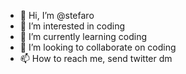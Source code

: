 - 👋 Hi, I’m @stefaro
- 👀 I’m interested in coding
- 🌱 I’m currently learning coding
- 💞️ I’m looking to collaborate on coding
- 📫 How to reach me, send twitter dm

<!---
stefaro/stefaro is a ✨ special ✨ repository because its `README.md` (this file) appears on your GitHub profile.
You can click the Preview link to take a look at your changes.
--->

